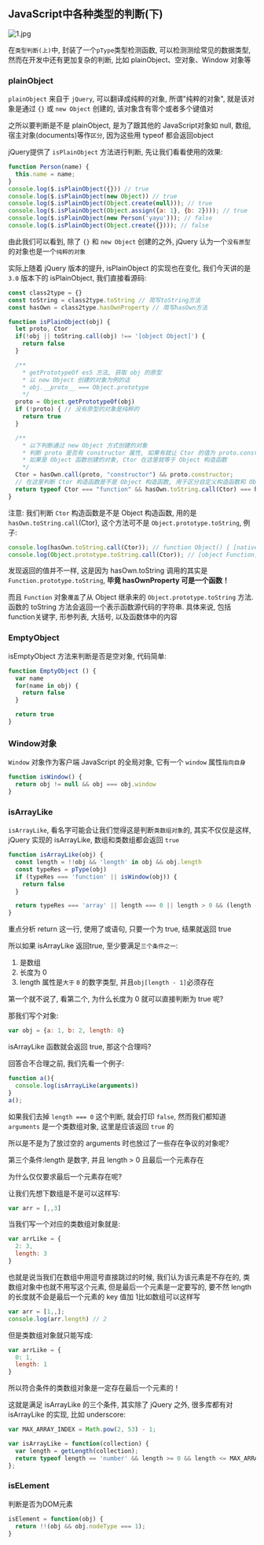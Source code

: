 ## JavaScript中各种类型的判断(下)

![1.jpg](http://static.bigbigbigdz.xyz:8111/static/img/arti/1dr5vfd3j856836/1575380051977824626.jpeg)

在`类型判断(上)`中, 封装了一个`pType`类型检测函数, 可以检测测绘常见的数据类型, 然而在开发中还有更加复杂的判断, 比如 plainObject、空对象、Window 对象等

### plainObject

`plainObject` 来自于 `jQuery`, 可以翻译成纯粹的对象, 所谓"纯粹的对象", 就是该对象是通过 `{}` 或 `new Object` 创建的, 该对象含有零个或者多个键值对

之所以要判断是不是 plainObject, 是为了跟其他的 JavaScript对象如 null, 数组, 宿主对象(documents)等作`区分`, 因为这些用 typeof 都会返回object

jQuery提供了 `isPlainObject` 方法进行判断, 先让我们看看使用的效果: 

```javascript
function Person(name) {
  this.name = name;
}
console.log($.isPlainObject({})) // true
console.log($.isPlainObject(new Object)) // true
console.log($.isPlainObject(Object.create(null))); // true
console.log($.isPlainObject(Object.assign({a: 1}, {b: 2}))); // true
console.log($.isPlainObject(new Person('yayu'))); // false
console.log($.isPlainObject(Object.create({}))); // false
```

由此我们可以看到, 除了 `{}` 和 `new Object` 创建的之外, jQuery 认为一个`没有原型`的对象也是一个`纯粹的对象`

实际上随着 jQuery 版本的提升, isPlainObject 的实现也在变化, 我们今天讲的是 `3.0` 版本下的 isPlainObject, 我们直接看源码: 

```javascript
const class2type = {}
const toString = class2type.toString // 简写toString方法
const hasOwn = class2type.hasOwnProperty // 简写hasOwn方法

function isPlainObject(obj) {
  let proto, Ctor
  if(!obj || toString.call(obj) !== '[object Object]') {
    return false
  }

  /**
    * getPrototypeOf es5 方法, 获取 obj 的原型
    * 以 new Object 创建的对象为例的话
    * obj.__proto__ === Object.prototype
    */
  proto = Object.getPrototypeOf(obj)
  if (!proto) { // 没有原型的对象是纯粹的
    return true
  }

  /**
    * 以下判断通过 new Object 方式创建的对象
    * 判断 proto 是否有 constructor 属性, 如果有就让 Ctor 的值为 proto.constructor
    * 如果是 Object 函数创建的对象, Ctor 在这里就等于 Object 构造函数
    */
  Ctor = hasOwn.call(proto, "constructor") && proto.constructor;
  // 在这里判断 Ctor 构造函数是不是 Object 构造函数, 用于区分自定义构造函数和 Object 构造函数
  return typeof Ctor === "function" && hasOwn.toString.call(Ctor) === hasOwn.toString.call(Object)
}
```

注意: 我们判断 `Ctor` 构造函数是不是 Object 构造函数, 用的是 `hasOwn.toString.call`(Ctor), 这个方法可不是 `Object.prototype.toString`, 例子: 

```javascript
console.log(hasOwn.toString.call(Ctor)); // function Object() { [native code] }
console.log(Object.prototype.toString.call(Ctor)); // [object Function]
```

发现返回的值并不一样, 这是因为 hasOwn.toString 调用的其实是`Function.prototype.toString`, **毕竟 hasOwnProperty 可是一个函数！**

而且 `Function` 对象`覆盖`了从 Object 继承来的 `Object.prototype.toString` 方法. 函数的 toString 方法会返回一个表示函数源代码的字符串. 具体来说, 包括 function关键字, 形参列表, 大括号, 以及函数体中的内容

### EmptyObject

isEmptyObject 方法来判断是否是空对象, 代码简单:

```javascript
function EmptyObject () {
  var name 
  for(name in obj) {
    return false
  }

  return true
}
```

### Window对象

`Window` 对象作为客户端 JavaScript 的全局对象, 它有一个 `window` 属性`指向自身`

```javascript
function isWindow() {
  return obj != null && obj === obj.window
}
```

### isArrayLike

`isArrayLike`, 看名字可能会让我们觉得这是判断`类数组对象`的, 其实不仅仅是这样, jQuery 实现的 isArrayLike, 数组和类数组都会返回 `true`

```javascript
function isArrayLike(obj) {
  const length = !!obj && 'length' in obj && obj.length
  const typeRes = pType(obj)
  if (typeRes === 'function' || isWindow(obj)) {
    return false
  }

  return typeRes === 'array' || length === 0 || length > 0 && (length - 1) in obj
}

```

重点分析 return 这一行, 使用了或语句, 只要一个为 true, 结果就返回 true

所以如果 isArrayLike 返回true, 至少要满足`三个条件之一`:

1. 是数组
2. 长度为 0
3. length 属性是`大于` `0` 的数字类型, 并且`obj[length - 1]`必须存在

第一个就不说了, 看第二个, 为什么长度为 0 就可以直接判断为 true 呢?

那我们写个对象:

```javascript
var obj = {a: 1, b: 2, length: 0}
```

isArrayLike 函数就会返回 true, 那这个合理吗?

回答合不合理之前, 我们先看一个例子:

```javascript
function a(){
  console.log(isArrayLike(arguments))
}
a();
```

如果我们去掉 `length === 0` 这个判断, 就会打印 `false`, 然而我们都知道 `arguments` 是一个类数组对象, 这里是应该返回 `true` 的

所以是不是为了放过空的 arguments 时也放过了一些存在争议的对象呢?

第三个条件:length 是数字, 并且 length > 0 且最后一个元素存在

为什么仅仅要求最后一个元素存在呢?

让我们先想下数组是不是可以这样写:

```javascript
var arr = [,,3]
```

当我们写一个对应的类数组对象就是:

```javascript
var arrLike = {
  2: 3,
  length: 3
}
```

也就是说当我们在数组中用逗号直接跳过的时候, 我们认为该元素是不存在的, 类数组对象中也就不用写这个元素, 但是最后一个元素是一定要写的, 要不然 length 的长度就不会是最后一个元素的 key 值加 1比如数组可以这样写

```javascript
var arr = [1,,];
console.log(arr.length) // 2
```

但是类数组对象就只能写成:

```javascript
var arrLike = {
  0: 1,
  length: 1
}
```

所以符合条件的类数组对象是一定存在最后一个元素的！

这就是满足 isArrayLike 的三个条件, 其实除了 jQuery 之外, 很多库都有对 isArrayLike 的实现, 比如 underscore:

```javascript
var MAX_ARRAY_INDEX = Math.pow(2, 53) - 1;

var isArrayLike = function(collection) {
  var length = getLength(collection);
  return typeof length == 'number' && length >= 0 && length <= MAX_ARRAY_INDEX;
};
```

### isELement

判断是否为DOM元素

```javascript
isElement = function(obj) {
  return !!(obj && obj.nodeType === 1);
}
```